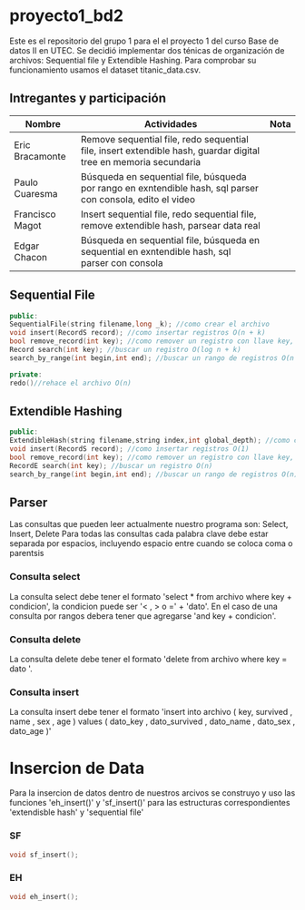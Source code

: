 # proyecto1_bd2

Este es el repositorio del grupo 1 para el el proyecto 1 del curso Base de datos II en UTEC. Se decidió implementar dos ténicas de organización de archivos: Sequential file y Extendible Hashing. Para comprobar su funcionamiento usamos el dataset titanic_data.csv.

## Intregantes y participación
| Nombre   | Actividades | Nota |
|-----|------------------|------------------|
| Eric Bracamonte |    Remove sequential file, redo sequential file, insert extendible hash, guardar digital tree en memoria secundaria |            |
| Paulo Cuaresma  |      Búsqueda en sequential file, búsqueda por rango en exntendible hash, sql parser con consola, edito el video    |           |
| Francisco Magot |    Insert sequential file, redo sequential file, remove extendible hash, parsear data real|       |         | 
| Edgar Chacon    |    Búsqueda en sequential file, búsqueda en sequential en exntendible hash, sql parser con consola    |       |

## Sequential File

```cpp
public:
SequentialFile(string filename,long _k); //como crear el archivo 
void insert(RecordS record); //como insertar registros O(n + k)
bool remove_record(int key); //como remover un registro con llave key, si no se pudo se retorna false O(n + k)
Record search(int key); //buscar un registro O(log n + k)
search_by_range(int begin,int end); //buscar un rango de registros O(n + k)

private:
redo()//rehace el archivo O(n)

```
  
## Extendible Hashing

```cpp
public:
ExtendibleHash(string filename,string index,int global_depth); //como crear el archivo 
void insert(RecordS record); //como insertar registros O(1)
bool remove_record(int key); //como remover un registro con llave key, si no se pudo se retorna false O(k)
RecordE search(int key); //buscar un registro O(n)
search_by_range(int begin,int end); //buscar un rango de registros O(n)
```

## Parser 

Las consultas que pueden leer actualmente nuestro programa son:  Select, Insert, Delete
Para todas las consultas cada palabra clave debe estar separada por espacios, incluyendo espacio entre cuando se coloca coma o parentsis
### Consulta select
La consulta select debe tener el formato 'select * from archivo where key + condicion', la condicion puede ser '< , > o =' +  'dato'.
En el caso de una consulta por rangos debera tener que agregarse 'and key + condicion'. 

### Consulta delete
La consulta delete debe tener el formato 'delete from archivo where key = dato '.  

### Consulta insert 
La consulta insert debe tener el formato 'insert into archivo ( key, survived , name , sex , age ) values ( dato_key , dato_survived , dato_name , dato_sex , dato_age )' 


# Insercion de Data
Para la insercion de datos dentro de nuestros arcivos se construyo y uso las funciones 'eh_insert()' y 'sf_insert()' para las estructuras correspondientes 'extendisble hash' y 'sequential file'

### SF
```cpp
void sf_insert();
```
### EH
```cpp
void eh_insert();
```

